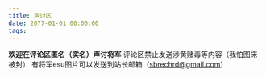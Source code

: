 ```yaml
---
title: 声讨区
date: 2077-01-01 00:00:00
tags:
---
```


**欢迎在评论区匿名（实名）声讨将军**
评论区禁止发送涉黄赌毒等内容（我怕图床被封）
有将军esu图片可以发送到站长邮箱（sbrechrd@gmail.com）

